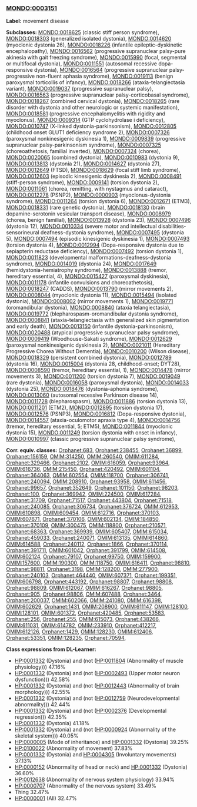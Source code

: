 
### [MONDO:0003151](http://purl.obolibrary.org/obo/MONDO_0003151)
**Label:** movement disease

**Subclasses:** [MONDO:0018625](http://purl.obolibrary.org/obo/MONDO_0018625) (classic stiff person syndrome), [MONDO:0018303](http://purl.obolibrary.org/obo/MONDO_0018303) (generalized isolated dystonia), [MONDO:0014620](http://purl.obolibrary.org/obo/MONDO_0014620) (myoclonic dystonia 26), [MONDO:0018226](http://purl.obolibrary.org/obo/MONDO_0018226) (infantile epileptic-dyskinetic encephalopathy), [MONDO:0016562](http://purl.obolibrary.org/obo/MONDO_0016562) (progressive supranuclear palsy-pure akinesia with gait freezing syndrome), [MONDO:0015990](http://purl.obolibrary.org/obo/MONDO_0015990) (focal, segmental or multifocal dystonia), [MONDO:0011551](http://purl.obolibrary.org/obo/MONDO_0011551) (autosomal recessive dopa-responsive dystonia), [MONDO:0016564](http://purl.obolibrary.org/obo/MONDO_0016564) (progressive supranuclear palsy-progressive non-fluent aphasia syndrome), [MONDO:0019113](http://purl.obolibrary.org/obo/MONDO_0019113) (benign paroxysmal torticollis of infancy), [MONDO:0018266](http://purl.obolibrary.org/obo/MONDO_0018266) (ataxia-telangiectasia variant), [MONDO:0019037](http://purl.obolibrary.org/obo/MONDO_0019037) (progressive supranuclear palsy), [MONDO:0016563](http://purl.obolibrary.org/obo/MONDO_0016563) (progressive supranuclear palsy-corticobasal syndrome), [MONDO:0018267](http://purl.obolibrary.org/obo/MONDO_0018267) (combined cervical dystonia), [MONDO:0018265](http://purl.obolibrary.org/obo/MONDO_0018265) (rare disorder with dystonia and other neurologic or systemic manifestation), [MONDO:0018581](http://purl.obolibrary.org/obo/MONDO_0018581) (progressive encephalomyelitis with rigidity and myoclonus), [MONDO:0009314](http://purl.obolibrary.org/obo/MONDO_0009314) (GTP cyclohydrolase i deficiency), [MONDO:0010747](http://purl.obolibrary.org/obo/MONDO_0010747) (X-linked dystonia-parkinsonism), [MONDO:0012805](http://purl.obolibrary.org/obo/MONDO_0012805) (childhood onset GLUT1 deficiency syndrome 2), [MONDO:0007326](http://purl.obolibrary.org/obo/MONDO_0007326) (paroxysmal nonkinesigenic dyskinesia 1), [MONDO:0009839](http://purl.obolibrary.org/obo/MONDO_0009839) (progressive supranuclear palsy-parkinsonism syndrome), [MONDO:0007325](http://purl.obolibrary.org/obo/MONDO_0007325) (choreoathetosis, familial inverted), [MONDO:0007324](http://purl.obolibrary.org/obo/MONDO_0007324) (chorea), [MONDO:0020065](http://purl.obolibrary.org/obo/MONDO_0020065) (combined dystonia), [MONDO:0010983](http://purl.obolibrary.org/obo/MONDO_0010983) (dystonia 9), [MONDO:0013813](http://purl.obolibrary.org/obo/MONDO_0013813) (dystonia 21), [MONDO:0014627](http://purl.obolibrary.org/obo/MONDO_0014627) (dystonia 27), [MONDO:0012649](http://purl.obolibrary.org/obo/MONDO_0012649) (FTSD), [MONDO:0018629](http://purl.obolibrary.org/obo/MONDO_0018629) (focal stiff limb syndrome), [MONDO:0012603](http://purl.obolibrary.org/obo/MONDO_0012603) (episodic kinesigenic dyskinesia 2), [MONDO:0008491](http://purl.obolibrary.org/obo/MONDO_0008491) (stiff-person syndrome), [MONDO:0009141](http://purl.obolibrary.org/obo/MONDO_0009141) (torsion dystonia 2), [MONDO:0011061](http://purl.obolibrary.org/obo/MONDO_0011061) (chorea, remitting, with nystagmus and cataract), [MONDO:0012278](http://purl.obolibrary.org/obo/MONDO_0012278) (PSNP2), [MONDO:0000903](http://purl.obolibrary.org/obo/MONDO_0000903) (myoclonus-dystonia syndrome), [MONDO:0011264](http://purl.obolibrary.org/obo/MONDO_0011264) (torsion dystonia 6), [MONDO:0012671](http://purl.obolibrary.org/obo/MONDO_0012671) (ETM3), [MONDO:0018331](http://purl.obolibrary.org/obo/MONDO_0018331) (rare genetic dystonia), [MONDO:0018130](http://purl.obolibrary.org/obo/MONDO_0018130) (brain dopamine-serotonin vesicular transport disease), [MONDO:0008979](http://purl.obolibrary.org/obo/MONDO_0008979) (chorea, benign familial), [MONDO:0013928](http://purl.obolibrary.org/obo/MONDO_0013928) (dystonia 23), [MONDO:0007496](http://purl.obolibrary.org/obo/MONDO_0007496) (dystonia 12), [MONDO:0010334](http://purl.obolibrary.org/obo/MONDO_0010334) (severe motor and intellectual disabilities-sensorineural deafness-dystonia syndrome), [MONDO:0007495](http://purl.obolibrary.org/obo/MONDO_0007495) (dystonia 5), [MONDO:0007494](http://purl.obolibrary.org/obo/MONDO_0007494) (episodic kinesigenic dyskinesia 1), [MONDO:0007493](http://purl.obolibrary.org/obo/MONDO_0007493) (torsion dystonia 4), [MONDO:0012994](http://purl.obolibrary.org/obo/MONDO_0012994) (Dopa-responsive dystonia due to sepiapterin reductase deficiency), [MONDO:0007492](http://purl.obolibrary.org/obo/MONDO_0007492) (torsion dystonia 1), [MONDO:0011823](http://purl.obolibrary.org/obo/MONDO_0011823) (developmental malformations-deafness-dystonia syndrome), [MONDO:0014019](http://purl.obolibrary.org/obo/MONDO_0014019) (dystonia 24), [MONDO:0017649](http://purl.obolibrary.org/obo/MONDO_0017649) (hemidystonia-hemiatrophy syndrome), [MONDO:0013888](http://purl.obolibrary.org/obo/MONDO_0013888) (tremor, hereditary essential, 4), [MONDO:0015427](http://purl.obolibrary.org/obo/MONDO_0015427) (paroxysmal dyskinesia), [MONDO:0011178](http://purl.obolibrary.org/obo/MONDO_0011178) (infantile convulsions and choreoathetosis), [MONDO:0018247](http://purl.obolibrary.org/obo/MONDO_0018247) (CADDS), [MONDO:0013790](http://purl.obolibrary.org/obo/MONDO_0013790) (mirror movements 2), [MONDO:0008044](http://purl.obolibrary.org/obo/MONDO_0008044) (myoclonic dystonia 11), [MONDO:0015494](http://purl.obolibrary.org/obo/MONDO_0015494) (isolated dystonia), [MONDO:0008002](http://purl.obolibrary.org/obo/MONDO_0008002) (mirror movements 1), [MONDO:0019771](http://purl.obolibrary.org/obo/MONDO_0019771) (oromandibular dystonia), [MONDO:0008840](http://purl.obolibrary.org/obo/MONDO_0008840) (ataxia telangiectasia), [MONDO:0019772](http://purl.obolibrary.org/obo/MONDO_0019772) (blepharospasm-oromandibular dystonia syndrome), [MONDO:0008841](http://purl.obolibrary.org/obo/MONDO_0008841) (ataxia-telangiectasia with generalized skin pigmentation and early death), [MONDO:0013150](http://purl.obolibrary.org/obo/MONDO_0013150) (infantile dystonia-parkinsonism), [MONDO:0020488](http://purl.obolibrary.org/obo/MONDO_0020488) (atypical progressive supranuclear palsy syndrome), [MONDO:0009419](http://purl.obolibrary.org/obo/MONDO_0009419) (Woodhouse-Sakati syndrome), [MONDO:0012629](http://purl.obolibrary.org/obo/MONDO_0012629) (paroxysmal nonkinesigenic dyskinesia 2), [MONDO:0021011](http://purl.obolibrary.org/obo/MONDO_0021011) (Hereditary Progressive Chorea Without Dementia), [MONDO:0010200](http://purl.obolibrary.org/obo/MONDO_0010200) (Wilson disease), [MONDO:0018329](http://purl.obolibrary.org/obo/MONDO_0018329) (persistent combined dystonia), [MONDO:0012789](http://purl.obolibrary.org/obo/MONDO_0012789) (dystonia 16), [MONDO:0015004](http://purl.obolibrary.org/obo/MONDO_0015004) (dystonia 28, childhood-onset; DYT28), [MONDO:0008590](http://purl.obolibrary.org/obo/MONDO_0008590) (tremor, hereditary essential, 1), [MONDO:0014478](http://purl.obolibrary.org/obo/MONDO_0014478) (mirror movements 3), [MONDO:0011200](http://purl.obolibrary.org/obo/MONDO_0011200) (torsion dystonia 7), [MONDO:0019049](http://purl.obolibrary.org/obo/MONDO_0019049) (rare dystonia), [MONDO:0016058](http://purl.obolibrary.org/obo/MONDO_0016058) (paroxysmal dystonia), [MONDO:0014033](http://purl.obolibrary.org/obo/MONDO_0014033) (dystonia 25), [MONDO:0018476](http://purl.obolibrary.org/obo/MONDO_0018476) (dystonia-aphonia syndrome), [MONDO:0013060](http://purl.obolibrary.org/obo/MONDO_0013060) (autosomal recessive Parkinson disease 14), [MONDO:0011728](http://purl.obolibrary.org/obo/MONDO_0011728) (blepharospasm), [MONDO:0011886](http://purl.obolibrary.org/obo/MONDO_0011886) (torsion dystonia 13), [MONDO:0011201](http://purl.obolibrary.org/obo/MONDO_0011201) (ETM2), [MONDO:0012895](http://purl.obolibrary.org/obo/MONDO_0012895) (torsion dystonia 17), [MONDO:0012576](http://purl.obolibrary.org/obo/MONDO_0012576) (PSNP3), [MONDO:0016812](http://purl.obolibrary.org/obo/MONDO_0016812) (Dopa-responsive dystonia), [MONDO:0014557](http://purl.obolibrary.org/obo/MONDO_0014557) (ataxia-oculomotor apraxia type 4), [MONDO:0014756](http://purl.obolibrary.org/obo/MONDO_0014756) (tremor, hereditary essential, 5; ETM5), [MONDO:0011844](http://purl.obolibrary.org/obo/MONDO_0011844) (myoclonic dystonia 15), [MONDO:0011249](http://purl.obolibrary.org/obo/MONDO_0011249) (torsion dystonia with onset in infancy), [MONDO:0010997](http://purl.obolibrary.org/obo/MONDO_0010997) (classic progressive supranuclear palsy syndrome), 

**Corr. equiv. classes:** [Orphanet:683](http://www.orpha.net/ORDO/Orphanet_683), [Orphanet:238455](http://www.orpha.net/ORDO/Orphanet_238455), [Orphanet:36899](http://www.orpha.net/ORDO/Orphanet_36899), [Orphanet:156159](http://www.orpha.net/ORDO/Orphanet_156159), [OMIM:314250](http://purl.obolibrary.org/obo/OMIM_314250), [OMIM:260540](http://purl.obolibrary.org/obo/OMIM_260540), [OMIM:611284](http://purl.obolibrary.org/obo/OMIM_611284), [Orphanet:329466](http://www.orpha.net/ORDO/Orphanet_329466), [Orphanet:2102](http://www.orpha.net/ORDO/Orphanet_2102), [OMIM:616059](http://purl.obolibrary.org/obo/OMIM_616059), [Orphanet:93964](http://www.orpha.net/ORDO/Orphanet_93964), [OMIM:616736](http://purl.obolibrary.org/obo/OMIM_616736), [OMIM:215450](http://purl.obolibrary.org/obo/OMIM_215450), [Orphanet:420492](http://www.orpha.net/ORDO/Orphanet_420492), [OMIM:601104](http://purl.obolibrary.org/obo/OMIM_601104), [Orphanet:364063](http://www.orpha.net/ORDO/Orphanet_364063), [OMIM:602554](http://purl.obolibrary.org/obo/OMIM_602554), [OMIM:118700](http://purl.obolibrary.org/obo/OMIM_118700), [Orphanet:306741](http://www.orpha.net/ORDO/Orphanet_306741), [Orphanet:240094](http://www.orpha.net/ORDO/Orphanet_240094), [OMIM:208910](http://purl.obolibrary.org/obo/OMIM_208910), [Orphanet:93958](http://www.orpha.net/ORDO/Orphanet_93958), [OMIM:611456](http://purl.obolibrary.org/obo/OMIM_611456), [Orphanet:99657](http://www.orpha.net/ORDO/Orphanet_99657), [Orphanet:352649](http://www.orpha.net/ORDO/Orphanet_352649), [Orphanet:101150](http://www.orpha.net/ORDO/Orphanet_101150), [Orphanet:98203](http://www.orpha.net/ORDO/Orphanet_98203), [Orphanet:100](http://www.orpha.net/ORDO/Orphanet_100), [Orphanet:369942](http://www.orpha.net/ORDO/Orphanet_369942), [OMIM:224500](http://purl.obolibrary.org/obo/OMIM_224500), [OMIM:617284](http://purl.obolibrary.org/obo/OMIM_617284), [Orphanet:31709](http://www.orpha.net/ORDO/Orphanet_31709), [Orphanet:71517](http://www.orpha.net/ORDO/Orphanet_71517), [Orphanet:443804](http://www.orpha.net/ORDO/Orphanet_443804), [Orphanet:71518](http://www.orpha.net/ORDO/Orphanet_71518), [Orphanet:240085](http://www.orpha.net/ORDO/Orphanet_240085), [Orphanet:306734](http://www.orpha.net/ORDO/Orphanet_306734), [Orphanet:376724](http://www.orpha.net/ORDO/Orphanet_376724), [OMIM:612953](http://purl.obolibrary.org/obo/OMIM_612953), [OMIM:610898](http://purl.obolibrary.org/obo/OMIM_610898), [OMIM:609454](http://purl.obolibrary.org/obo/OMIM_609454), [OMIM:612716](http://purl.obolibrary.org/obo/OMIM_612716), [Orphanet:370103](http://www.orpha.net/ORDO/Orphanet_370103), [OMIM:607671](http://purl.obolibrary.org/obo/OMIM_607671), [Orphanet:370106](http://www.orpha.net/ORDO/Orphanet_370106), [OMIM:602134](http://purl.obolibrary.org/obo/OMIM_602134), [OMIM:184850](http://purl.obolibrary.org/obo/OMIM_184850), [Orphanet:370109](http://www.orpha.net/ORDO/Orphanet_370109), [OMIM:300475](http://purl.obolibrary.org/obo/OMIM_300475), [OMIM:118800](http://purl.obolibrary.org/obo/OMIM_118800), [Orphanet:210571](http://www.orpha.net/ORDO/Orphanet_210571), [Orphanet:68363](http://www.orpha.net/ORDO/Orphanet_68363), [Orphanet:369939](http://www.orpha.net/ORDO/Orphanet_369939), [OMIM:605407](http://purl.obolibrary.org/obo/OMIM_605407), [OMIM:615034](http://purl.obolibrary.org/obo/OMIM_615034), [Orphanet:459033](http://www.orpha.net/ORDO/Orphanet_459033), [Orphanet:240071](http://www.orpha.net/ORDO/Orphanet_240071), [OMIM:613135](http://purl.obolibrary.org/obo/OMIM_613135), [OMIM:614860](http://purl.obolibrary.org/obo/OMIM_614860), [OMIM:614588](http://purl.obolibrary.org/obo/OMIM_614588), [Orphanet:240112](http://www.orpha.net/ORDO/Orphanet_240112), [Orphanet:1866](http://www.orpha.net/ORDO/Orphanet_1866), [Orphanet:370114](http://www.orpha.net/ORDO/Orphanet_370114), [Orphanet:391711](http://www.orpha.net/ORDO/Orphanet_391711), [OMIM:601042](http://purl.obolibrary.org/obo/OMIM_601042), [Orphanet:391799](http://www.orpha.net/ORDO/Orphanet_391799), [OMIM:614508](http://purl.obolibrary.org/obo/OMIM_614508), [OMIM:602124](http://purl.obolibrary.org/obo/OMIM_602124), [Orphanet:79107](http://www.orpha.net/ORDO/Orphanet_79107), [Orphanet:99750](http://www.orpha.net/ORDO/Orphanet_99750), [OMIM:159900](http://purl.obolibrary.org/obo/OMIM_159900), [OMIM:157600](http://purl.obolibrary.org/obo/OMIM_157600), [OMIM:190300](http://purl.obolibrary.org/obo/OMIM_190300), [OMIM:118750](http://purl.obolibrary.org/obo/OMIM_118750), [OMIM:616411](http://purl.obolibrary.org/obo/OMIM_616411), [Orphanet:98810](http://www.orpha.net/ORDO/Orphanet_98810), [Orphanet:98811](http://www.orpha.net/ORDO/Orphanet_98811), [Orphanet:3198](http://www.orpha.net/ORDO/Orphanet_3198), [OMIM:128200](http://purl.obolibrary.org/obo/OMIM_128200), [OMIM:277900](http://purl.obolibrary.org/obo/OMIM_277900), [Orphanet:240103](http://www.orpha.net/ORDO/Orphanet_240103), [Orphanet:464440](http://www.orpha.net/ORDO/Orphanet_464440), [OMIM:607371](http://purl.obolibrary.org/obo/OMIM_607371), [Orphanet:199351](http://www.orpha.net/ORDO/Orphanet_199351), [OMIM:606798](http://purl.obolibrary.org/obo/OMIM_606798), [Orphanet:443192](http://www.orpha.net/ORDO/Orphanet_443192), [Orphanet:98807](http://www.orpha.net/ORDO/Orphanet_98807), [Orphanet:98808](http://www.orpha.net/ORDO/Orphanet_98808), [Orphanet:98809](http://www.orpha.net/ORDO/Orphanet_98809), [OMIM:612067](http://purl.obolibrary.org/obo/OMIM_612067), [OMIM:616267](http://purl.obolibrary.org/obo/OMIM_616267), [Orphanet:98805](http://www.orpha.net/ORDO/Orphanet_98805), [Orphanet:905](http://www.orpha.net/ORDO/Orphanet_905), [Orphanet:98806](http://www.orpha.net/ORDO/Orphanet_98806), [OMIM:607488](http://purl.obolibrary.org/obo/OMIM_607488), [Orphanet:3464](http://www.orpha.net/ORDO/Orphanet_3464), [Orphanet:200037](http://www.orpha.net/ORDO/Orphanet_200037), [OMIM:602066](http://purl.obolibrary.org/obo/OMIM_602066), [OMIM:241080](http://purl.obolibrary.org/obo/OMIM_241080), [OMIM:616398](http://purl.obolibrary.org/obo/OMIM_616398), [OMIM:602629](http://purl.obolibrary.org/obo/OMIM_602629), [Orphanet:1431](http://www.orpha.net/ORDO/Orphanet_1431), [OMIM:208900](http://purl.obolibrary.org/obo/OMIM_208900), [OMIM:611147](http://purl.obolibrary.org/obo/OMIM_611147), [OMIM:128100](http://purl.obolibrary.org/obo/OMIM_128100), [OMIM:128101](http://purl.obolibrary.org/obo/OMIM_128101), [OMIM:601372](http://purl.obolibrary.org/obo/OMIM_601372), [Orphanet:420485](http://www.orpha.net/ORDO/Orphanet_420485), [Orphanet:53583](http://www.orpha.net/ORDO/Orphanet_53583), [Orphanet:256](http://www.orpha.net/ORDO/Orphanet_256), [Orphanet:255](http://www.orpha.net/ORDO/Orphanet_255), [OMIM:615073](http://purl.obolibrary.org/obo/OMIM_615073), [Orphanet:438266](http://www.orpha.net/ORDO/Orphanet_438266), [OMIM:611031](http://purl.obolibrary.org/obo/OMIM_611031), [OMIM:614782](http://purl.obolibrary.org/obo/OMIM_614782), [OMIM:233910](http://purl.obolibrary.org/obo/OMIM_233910), [Orphanet:412217](http://www.orpha.net/ORDO/Orphanet_412217), [OMIM:612126](http://purl.obolibrary.org/obo/OMIM_612126), [Orphanet:1429](http://www.orpha.net/ORDO/Orphanet_1429), [OMIM:128230](http://purl.obolibrary.org/obo/OMIM_128230), [OMIM:612406](http://purl.obolibrary.org/obo/OMIM_612406), [Orphanet:53351](http://www.orpha.net/ORDO/Orphanet_53351), [OMIM:128235](http://purl.obolibrary.org/obo/OMIM_128235), [Orphanet:70594](http://www.orpha.net/ORDO/Orphanet_70594), 

**Class expressions from DL-Learner:**

- [HP:0001332](http://purl.obolibrary.org/obo/HP_0001332) (Dystonia) and (not ([HP:0011804](http://purl.obolibrary.org/obo/HP_0011804) (Abnormality of muscle physiology))) 47.16%
- [HP:0001332](http://purl.obolibrary.org/obo/HP_0001332) (Dystonia) and (not ([HP:0002493](http://purl.obolibrary.org/obo/HP_0002493) (Upper motor neuron dysfunction))) 42.58%
- [HP:0001332](http://purl.obolibrary.org/obo/HP_0001332) (Dystonia) and (not ([HP:0012443](http://purl.obolibrary.org/obo/HP_0012443) (Abnormality of brain morphology))) 42.55%
- [HP:0001332](http://purl.obolibrary.org/obo/HP_0001332) (Dystonia) and (not ([HP:0012759](http://purl.obolibrary.org/obo/HP_0012759) (Neurodevelopmental abnormality))) 42.44%
- [HP:0001332](http://purl.obolibrary.org/obo/HP_0001332) (Dystonia) and (not ([HP:0002376](http://purl.obolibrary.org/obo/HP_0002376) (Developmental regression))) 42.35%
- [HP:0001332](http://purl.obolibrary.org/obo/HP_0001332) (Dystonia) 41.18%
- [HP:0001332](http://purl.obolibrary.org/obo/HP_0001332) (Dystonia) and (not ([HP:0000924](http://purl.obolibrary.org/obo/HP_0000924) (Abnormality of the skeletal system))) 40.05%
- [HP:0000005](http://purl.obolibrary.org/obo/HP_0000005) (Mode of inheritance) and [HP:0001332](http://purl.obolibrary.org/obo/HP_0001332) (Dystonia) 39.25%
- [HP:0100022](http://purl.obolibrary.org/obo/HP_0100022) (Abnormality of movement) 37.83%
- [HP:0001332](http://purl.obolibrary.org/obo/HP_0001332) (Dystonia) and [HP:0004305](http://purl.obolibrary.org/obo/HP_0004305) (Involuntary movements) 37.13%
- [HP:0000152](http://purl.obolibrary.org/obo/HP_0000152) (Abnormality of head or neck) and [HP:0001332](http://purl.obolibrary.org/obo/HP_0001332) (Dystonia) 36.60%
- [HP:0012638](http://purl.obolibrary.org/obo/HP_0012638) (Abnormality of nervous system physiology) 33.94%
- [HP:0000707](http://purl.obolibrary.org/obo/HP_0000707) (Abnormality of the nervous system) 33.49%
- Thing 32.47%
- [HP:0000001](http://purl.obolibrary.org/obo/HP_0000001) (All) 32.47%


